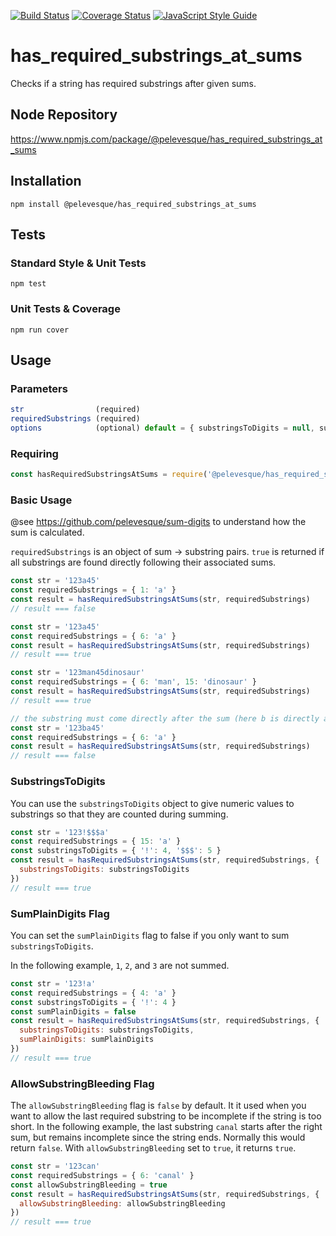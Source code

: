 [![Build Status](https://travis-ci.org/pelevesque/has_required_substrings_at_sums.svg?branch=master)](https://travis-ci.org/pelevesque/has_required_substrings_at_sums)
[![Coverage Status](https://coveralls.io/repos/github/pelevesque/has_required_substrings_at_sums/badge.svg?branch=master)](https://coveralls.io/github/pelevesque/has_required_substrings_at_sums?branch=master)
[![JavaScript Style Guide](https://img.shields.io/badge/code_style-standard-brightgreen.svg)](https://standardjs.com)

# has_required_substrings_at_sums

Checks if a string has required substrings after given sums.

## Node Repository

https://www.npmjs.com/package/@pelevesque/has_required_substrings_at_sums

## Installation

`npm install @pelevesque/has_required_substrings_at_sums`

## Tests

### Standard Style & Unit Tests

`npm test`

### Unit Tests & Coverage

`npm run cover`

## Usage

### Parameters

```js
str                (required)
requiredSubstrings (required)
options            (optional) default = { substringsToDigits = null, sumPlainDigits = true,  allowSubstringBleeding = false }
```

### Requiring

```js
const hasRequiredSubstringsAtSums = require('@pelevesque/has_required_substrings_at_sums')
```

### Basic Usage

@see https://github.com/pelevesque/sum-digits to understand how the sum is calculated.

`requiredSubstrings` is an object of sum -> substring pairs. `true` is returned
if all substrings are found directly following their associated sums.

```js
const str = '123a45'
const requiredSubstrings = { 1: 'a' }
const result = hasRequiredSubstringsAtSums(str, requiredSubstrings)
// result === false
```

```js
const str = '123a45'
const requiredSubstrings = { 6: 'a' }
const result = hasRequiredSubstringsAtSums(str, requiredSubstrings)
// result === true
```

```js
const str = '123man45dinosaur'
const requiredSubstrings = { 6: 'man', 15: 'dinosaur' }
const result = hasRequiredSubstringsAtSums(str, requiredSubstrings)
// result === true
```

```js
// the substring must come directly after the sum (here b is directly after the sum, not a)
const str = '123ba45'
const requiredSubstrings = { 6: 'a' }
const result = hasRequiredSubstringsAtSums(str, requiredSubstrings)
// result === false
```

### SubstringsToDigits

You can use the `substringsToDigits` object to give numeric values to substrings
so that they are counted during summing.

```js
const str = '123!$$$a'
const requiredSubstrings = { 15: 'a' }
const substringsToDigits = { '!': 4, '$$$': 5 }
const result = hasRequiredSubstringsAtSums(str, requiredSubstrings, {
  substringsToDigits: substringsToDigits
})
// result === true
```

### SumPlainDigits Flag

You can set the `sumPlainDigits` flag to false if you only want to sum
`substringsToDigits`.

In the following example, `1`, `2`, and `3` are not summed.

```js
const str = '123!a'
const requiredSubstrings = { 4: 'a' }
const substringsToDigits = { '!': 4 }
const sumPlainDigits = false
const result = hasRequiredSubstringsAtSums(str, requiredSubstrings, {
  substringsToDigits: substringsToDigits,
  sumPlainDigits: sumPlainDigits
})
// result === true
```

### AllowSubstringBleeding Flag

The `allowSubstringBleeding` flag is `false` by default. It it used when you want
to allow the last required substring to be incomplete if the string is too short.
In the following example, the last substring `canal` starts after the right sum,
but remains incomplete since the string ends. Normally this would return `false`.
With `allowSubstringBleeding` set to `true`, it returns `true`.

```js
const str = '123can'
const requiredSubstrings = { 6: 'canal' }
const allowSubstringBleeding = true
const result = hasRequiredSubstringsAtSums(str, requiredSubstrings, {
  allowSubstringBleeding: allowSubstringBleeding
})
// result === true
```
